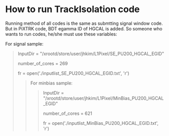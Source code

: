 How to run TrackIsolation code
==============================

Running method of all codes is the same as submtting signal window code. But in PiXTRK code, BDT egamma ID of HGCAL is added. So someone who wants to run codes, he/she must use these variables: <br>


For signal sample: <br>
<blockquote>
<p> InputDir = "/xrootd/store/user/jhkim/L1Pixel/SE_PU200_HGCAL_EGID" </p>
<p> number_of_cores = 269 </p>
<p> fr = open('./inputlist_SE_PU200_HGCAL_EGID.txt', 'r') </p>
<blockquote>


For minbias sample: <br>
<blockquote>
<p> InputDir = "/xrootd/store/user/jhkim/L1Pixel/MinBias_PU200_HGCAL_EGID" </p>
<p> number_of_cores = 621 </p>
<p> fr = open('./inputlist_MinBias_PU200_HGCAL_EGID.txt', 'r') </p>
<blockquote>
